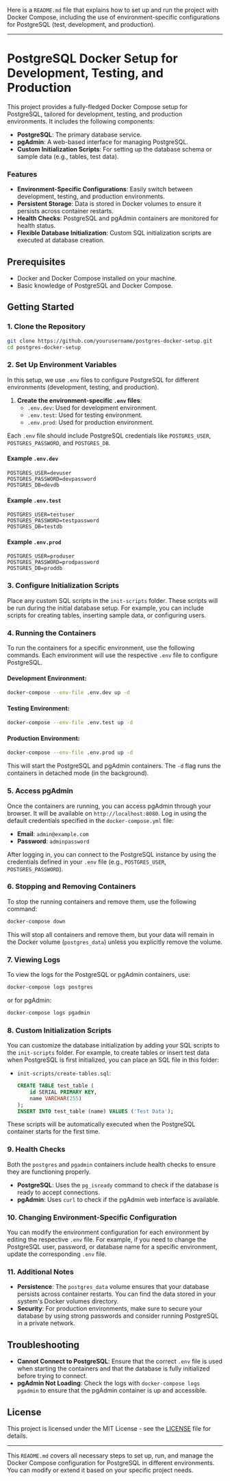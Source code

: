 Here is a `README.md` file that explains how to set up and run the project with Docker Compose, including the use of environment-specific configurations for PostgreSQL (test, development, and production).

---

# PostgreSQL Docker Setup for Development, Testing, and Production

This project provides a fully-fledged Docker Compose setup for PostgreSQL, tailored for development, testing, and production environments. It includes the following components:

- **PostgreSQL**: The primary database service.
- **pgAdmin**: A web-based interface for managing PostgreSQL.
- **Custom Initialization Scripts**: For setting up the database schema or sample data (e.g., tables, test data).

### Features

- **Environment-Specific Configurations**: Easily switch between development, testing, and production environments.
- **Persistent Storage**: Data is stored in Docker volumes to ensure it persists across container restarts.
- **Health Checks**: PostgreSQL and pgAdmin containers are monitored for health status.
- **Flexible Database Initialization**: Custom SQL initialization scripts are executed at database creation.

## Prerequisites

- Docker and Docker Compose installed on your machine.
- Basic knowledge of PostgreSQL and Docker Compose.

## Getting Started

### 1. Clone the Repository

```bash
git clone https://github.com/yourusername/postgres-docker-setup.git
cd postgres-docker-setup
```

### 2. Set Up Environment Variables

In this setup, we use `.env` files to configure PostgreSQL for different environments (development, testing, and production).

1. **Create the environment-specific `.env` files**:
   - `.env.dev`: Used for development environment.
   - `.env.test`: Used for testing environment.
   - `.env.prod`: Used for production environment.

Each `.env` file should include PostgreSQL credentials like `POSTGRES_USER`, `POSTGRES_PASSWORD`, and `POSTGRES_DB`.

#### Example `.env.dev`
```env
POSTGRES_USER=devuser
POSTGRES_PASSWORD=devpassword
POSTGRES_DB=devdb
```

#### Example `.env.test`
```env
POSTGRES_USER=testuser
POSTGRES_PASSWORD=testpassword
POSTGRES_DB=testdb
```

#### Example `.env.prod`
```env
POSTGRES_USER=produser
POSTGRES_PASSWORD=prodpassword
POSTGRES_DB=proddb
```

### 3. Configure Initialization Scripts

Place any custom SQL scripts in the `init-scripts` folder. These scripts will be run during the initial database setup. For example, you can include scripts for creating tables, inserting sample data, or configuring users.

### 4. Running the Containers

To run the containers for a specific environment, use the following commands. Each environment will use the respective `.env` file to configure PostgreSQL.

#### Development Environment:
```bash
docker-compose --env-file .env.dev up -d
```

#### Testing Environment:
```bash
docker-compose --env-file .env.test up -d
```

#### Production Environment:
```bash
docker-compose --env-file .env.prod up -d
```

This will start the PostgreSQL and pgAdmin containers. The `-d` flag runs the containers in detached mode (in the background).

### 5. Access pgAdmin

Once the containers are running, you can access pgAdmin through your browser. It will be available on `http://localhost:8080`. Log in using the default credentials specified in the `docker-compose.yml` file:

- **Email**: `admin@example.com`
- **Password**: `adminpassword`

After logging in, you can connect to the PostgreSQL instance by using the credentials defined in your `.env` file (e.g., `POSTGRES_USER`, `POSTGRES_PASSWORD`).

### 6. Stopping and Removing Containers

To stop the running containers and remove them, use the following command:

```bash
docker-compose down
```

This will stop all containers and remove them, but your data will remain in the Docker volume (`postgres_data`) unless you explicitly remove the volume.

### 7. Viewing Logs

To view the logs for the PostgreSQL or pgAdmin containers, use:

```bash
docker-compose logs postgres
```

or for pgAdmin:

```bash
docker-compose logs pgadmin
```

### 8. Custom Initialization Scripts

You can customize the database initialization by adding your SQL scripts to the `init-scripts` folder. For example, to create tables or insert test data when PostgreSQL is first initialized, you can place an SQL file in this folder:

- `init-scripts/create-tables.sql`:
    ```sql
    CREATE TABLE test_table (
        id SERIAL PRIMARY KEY,
        name VARCHAR(255)
    );
    INSERT INTO test_table (name) VALUES ('Test Data');
    ```

These scripts will be automatically executed when the PostgreSQL container starts for the first time.

### 9. Health Checks

Both the `postgres` and `pgadmin` containers include health checks to ensure they are functioning properly.

- **PostgreSQL**: Uses the `pg_isready` command to check if the database is ready to accept connections.
- **pgAdmin**: Uses `curl` to check if the pgAdmin web interface is available.

### 10. Changing Environment-Specific Configuration

You can modify the environment configuration for each environment by editing the respective `.env` file. For example, if you need to change the PostgreSQL user, password, or database name for a specific environment, update the corresponding `.env` file.

### 11. Additional Notes

- **Persistence**: The `postgres_data` volume ensures that your database persists across container restarts. You can find the data stored in your system's Docker volumes directory.
- **Security**: For production environments, make sure to secure your database by using strong passwords and consider running PostgreSQL in a private network.

## Troubleshooting

- **Cannot Connect to PostgreSQL**: Ensure that the correct `.env` file is used when starting the containers and that the database is fully initialized before trying to connect.
- **pgAdmin Not Loading**: Check the logs with `docker-compose logs pgadmin` to ensure that the pgAdmin container is up and accessible.

## License

This project is licensed under the MIT License - see the [LICENSE](LICENSE) file for details.

---

This `README.md` covers all necessary steps to set up, run, and manage the Docker Compose configuration for PostgreSQL in different environments. You can modify or extend it based on your specific project needs.